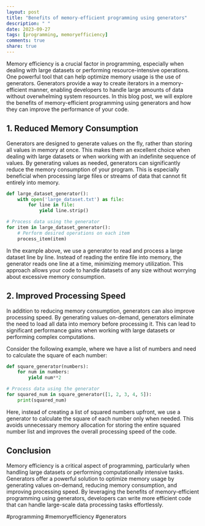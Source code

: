 ```yaml
---
layout: post
title: "Benefits of memory-efficient programming using generators"
description: " "
date: 2023-09-27
tags: [programming, memoryefficiency]
comments: true
share: true
---
```


Memory efficiency is a crucial factor in programming, especially when dealing with large datasets or performing resource-intensive operations. One powerful tool that can help optimize memory usage is the use of generators. Generators provide a way to create iterators in a memory-efficient manner, enabling developers to handle large amounts of data without overwhelming system resources. In this blog post, we will explore the benefits of memory-efficient programming using generators and how they can improve the performance of your code.

## 1. Reduced Memory Consumption

Generators are designed to generate values on the fly, rather than storing all values in memory at once. This makes them an excellent choice when dealing with large datasets or when working with an indefinite sequence of values. By generating values as needed, generators can significantly reduce the memory consumption of your program. This is especially beneficial when processing large files or streams of data that cannot fit entirely into memory.

```python
def large_dataset_generator():
    with open('large_dataset.txt') as file:
        for line in file:
            yield line.strip()

# Process data using the generator
for item in large_dataset_generator():
    # Perform desired operations on each item
    process_item(item)
```

In the example above, we use a generator to read and process a large dataset line by line. Instead of reading the entire file into memory, the generator reads one line at a time, minimizing memory utilization. This approach allows your code to handle datasets of any size without worrying about excessive memory consumption.

## 2. Improved Processing Speed

In addition to reducing memory consumption, generators can also improve processing speed. By generating values on-demand, generators eliminate the need to load all data into memory before processing it. This can lead to significant performance gains when working with large datasets or performing complex computations.

Consider the following example, where we have a list of numbers and need to calculate the square of each number:

```python
def square_generator(numbers):
    for num in numbers:
        yield num**2

# Process data using the generator
for squared_num in square_generator([1, 2, 3, 4, 5]):
    print(squared_num)
```

Here, instead of creating a list of squared numbers upfront, we use a generator to calculate the square of each number only when needed. This avoids unnecessary memory allocation for storing the entire squared number list and improves the overall processing speed of the code.

## Conclusion

Memory efficiency is a critical aspect of programming, particularly when handling large datasets or performing computationally intensive tasks. Generators offer a powerful solution to optimize memory usage by generating values on-demand, reducing memory consumption, and improving processing speed. By leveraging the benefits of memory-efficient programming using generators, developers can write more efficient code that can handle large-scale data processing tasks effortlessly.

#programming #memoryefficiency #generators